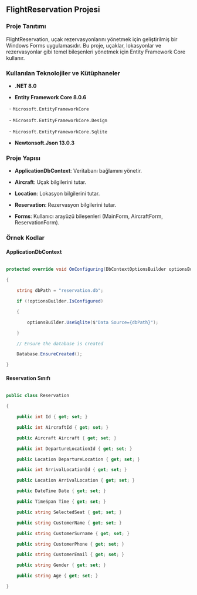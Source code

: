 ## FlightReservation Projesi

### Proje Tanıtımı

FlightReservation, uçak rezervasyonlarını yönetmek için geliştirilmiş bir Windows Forms uygulamasıdır. Bu proje, uçaklar, lokasyonlar ve rezervasyonlar gibi temel bileşenleri yönetmek için Entity Framework Core kullanır.

### Kullanılan Teknolojiler ve Kütüphaneler

- **.NET 8.0**

- **Entity Framework Core 8.0.6**

  - `Microsoft.EntityFrameworkCore`

  - `Microsoft.EntityFrameworkCore.Design`

  - `Microsoft.EntityFrameworkCore.Sqlite`

- **Newtonsoft.Json 13.0.3**

### Proje Yapısı

- **ApplicationDbContext**: Veritabanı bağlamını yönetir.

- **Aircraft**: Uçak bilgilerini tutar.

- **Location**: Lokasyon bilgilerini tutar.

- **Reservation**: Rezervasyon bilgilerini tutar.

- **Forms**: Kullanıcı arayüzü bileşenleri (MainForm, AircraftForm, ReservationForm).

### Örnek Kodlar

#### ApplicationDbContext

```csharp:FlightReservation/ApplicationDBContext.cs

protected override void OnConfiguring(DbContextOptionsBuilder optionsBuilder)

{

    string dbPath = "reservation.db";

    if (!optionsBuilder.IsConfigured)

    {

        optionsBuilder.UseSqlite($"Data Source={dbPath}");

    }

    // Ensure the database is created

    Database.EnsureCreated();

}

```

#### Reservation Sınıfı

```csharp:FlightReservation/Reservation.cs

public class Reservation

{

    public int Id { get; set; }

    public int AircraftId { get; set; }

    public Aircraft Aircraft { get; set; }

    public int DepartureLocationId { get; set; }

    public Location DepartureLocation { get; set; }

    public int ArrivalLocationId { get; set; }

    public Location ArrivalLocation { get; set; }

    public DateTime Date { get; set; }

    public TimeSpan Time { get; set; }

    public string SelectedSeat { get; set; }

    public string CustomerName { get; set; }

    public string CustomerSurname { get; set; }

    public string CustomerPhone { get; set; }

    public string CustomerEmail { get; set; }

    public string Gender { get; set; }

    public string Age { get; set; } 

}

```



